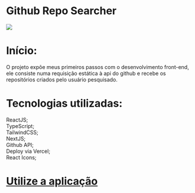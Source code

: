 <h1>
    Github Repo Searcher
</h1>

<img src="https://ik.imagekit.io/blhmmigq8/Captura%20de%20tela%20de%202024-02-26%2013-31-41.png?updatedAt=1708966020539">

<h1>
    Início:
</h1>
<p>
    O projeto expõe meus primeiros passos com o desenvolvimento front-end, ele consiste numa requisição estática à api do github e recebe os repositórios criados pelo usuário pesquisado.
</p>

<h1>
    Tecnologias utilizadas:
</h1>
<p>
    ReactJS; <br/>
    TypeScript;<br/>
    TailwindCSS;<br/>
    NextJS;<br/>
    Github API;<br/>
    Deploy via Vercel;<br/>
    React Icons;
</p>
<h1>
    <a href="google.com.br">
        Utilize a aplicação
    </a>
</h1>




